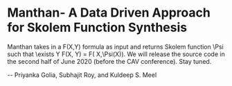 # Manthan- A Data Driven Approach for Skolem Function Synthesis

Manthan takes in a F(X,Y) formula as input and returns Skolem function \Psi such that \exists Y F(X, Y) = F( X,\Psi(X)). We will release the source code in the second half of June 2020 (before the CAV conference). Stay tuned.


--
Priyanka Golia, Subhajit Roy, and Kuldeep S. Meel
